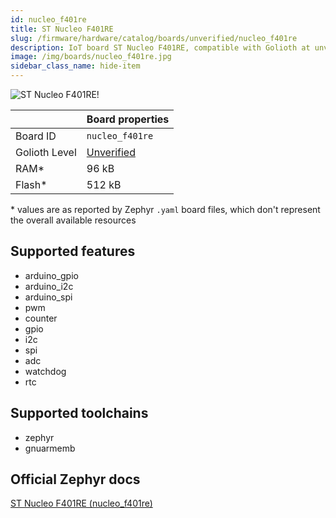 ```yaml
---
id: nucleo_f401re
title: ST Nucleo F401RE
slug: /firmware/hardware/catalog/boards/unverified/nucleo_f401re
description: IoT board ST Nucleo F401RE, compatible with Golioth at unverified level.
image: /img/boards/nucleo_f401re.jpg
sidebar_class_name: hide-item
---
```


[//]: # (This is an auto-generated file, do not edit! Changes to it will be lost upon re-generation)

![ST Nucleo F401RE!](/img/boards/nucleo_f401re.jpg "ST Nucleo F401RE")

|                | Board properties     |
| -------------  | -------------------- |
| Board ID       | `nucleo_f401re` |
| Golioth Level  | [Unverified](/firmware/hardware#unverified-boards) |
| RAM*           | 96 kB |
| Flash*         | 512 kB |

\* values are as reported by Zephyr `.yaml` board files, which don't represent the overall available resources



## Supported features

* arduino_gpio
* arduino_i2c
* arduino_spi
* pwm
* counter
* gpio
* i2c
* spi
* adc
* watchdog
* rtc

## Supported toolchains

* zephyr
* gnuarmemb

## Official Zephyr docs

[ST Nucleo F401RE (nucleo_f401re)](https://docs.zephyrproject.org/latest/boards/st/nucleo_f401re/doc/index.html)
